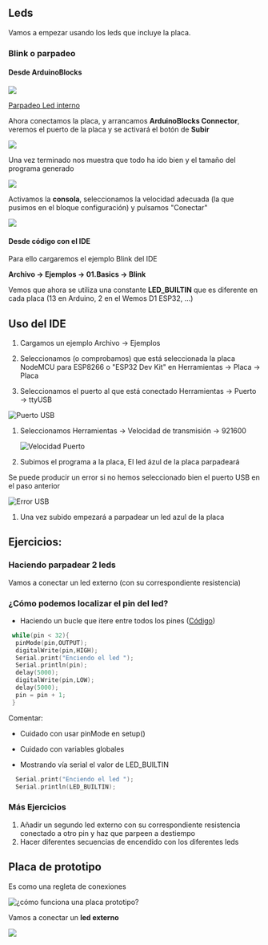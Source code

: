 ## Leds

Vamos a empezar usando los leds que incluye la placa.

### Blink o parpadeo


#### Desde ArduinoBlocks

![](./images/programa_led_interno.png)

[Parpadeo Led interno](http://www.arduinoblocks.com/web/project/791181)


Ahora conectamos la placa, y arrancamos **ArduinoBlocks Connector**, veremos el puerto de la placa y se activará el botón de **Subir**

![](./images/subirProgramaArduinoBlocks.png)

Una vez terminado nos muestra que todo ha ido bien y el tamaño del programa generado

![](./images/AB_subida_programa_.png)

Activamos la **consola**, seleccionamos la velocidad adecuada (la que pusimos en el bloque configuración) y pulsamos "Conectar"

![](./images/ConsolaSerie.png)

#### Desde código con el IDE 

Para ello cargaremos el ejemplo Blink del IDE

**Archivo -> Ejemplos -> 01.Basics -> Blink**

Vemos que ahora se utiliza una constante **LED_BUILTIN** que es diferente en cada placa (13 en Arduino, 2 en el Wemos D1 ESP32, ...)

##  Uso del IDE

1. Cargamos un ejemplo Archivo -> Ejemplos
1. Seleccionamos (o comprobamos) que está seleccionada la placa NodeMCU para ESP8266 o "ESP32 Dev Kit" en Herramientas -> Placa -> Placa


1. Seleccionamos el puerto al que está conectado Herramientas -> Puerto -> ttyUSB

  ![Puerto USB](./images/PuertoUSB.png)

1. Seleccionamos Herramientas -> Velocidad de transmisión -> 921600

    ![Velocidad Puerto](./images/UploadSpeed.png)

1. Subimos el programa a la placa, El led ázul de la placa parpadeará

  Se puede producir un error si no hemos seleccionado bien el puerto USB en el paso anterior

  ![Error USB](./images/ErrorUSB.png)

1. Una vez subido empezará a parpadear un led azul de la placa

## Ejercicios:

### Haciendo parpadear 2 leds


Vamos a conectar un led externo (con su correspondiente resistencia)

### ¿Cómo podemos localizar el pin del led?

* Haciendo un bucle que itere entre todos los pines ([Código](https://github.com/javacasm/CursoIOTCo/blob/main/codigo/3.2.1.BuscandoLED_BUILTIN/3.2.1.BuscandoLED_BUILTIN.ino))

```C++
 while(pin < 32){
  pinMode(pin,OUTPUT);
  digitalWrite(pin,HIGH);
  Serial.print("Enciendo el led ");
  Serial.println(pin);
  delay(5000);
  digitalWrite(pin,LOW);
  delay(5000);
  pin = pin + 1;
 }
```
  Comentar: 
  * Cuidado con usar pinMode en setup()
  * Cuidado con variables globales

* Mostrando vía serial el valor de LED_BUILTIN
```C++
  Serial.print("Enciendo el led ");
  Serial.println(LED_BUILTIN);
```

### Más Ejercicios

1. Añadir un segundo led externo con su correspondiente resistencia conectado a otro pin y haz que parpeen a destiempo
1. Hacer diferentes secuencias de encendido con los diferentes leds


## Placa de prototipo

Es como una regleta de conexiones

![¿cómo funciona una placa prototipo?](./images/breadboard1.gif)

Vamos a conectar un **led externo**

![](./images/wemos_d1_R32_led_bb.png)